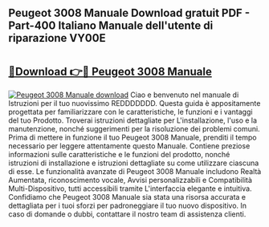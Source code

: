 ## Peugeot 3008 Manuale Download gratuit PDF - Part-400 Italiano Manuale dell'utente di riparazione VY00E

# <h2><a href="http://dfgivdb.blite.top/?on=Peugeot+3008+Manuale">🔗Download 👉🔴 Peugeot 3008 Manuale</a></h2>

[![Peugeot 3008 Manuale download](https://i.imgur.com/lujVjoI.png)](http://dfgivdb.blite.top/?on=Peugeot+3008+Manuale)
Ciao e benvenuto nel manuale di Istruzioni per il tuo nuovissimo REDDDDDDD. Questa guida è appositamente progettata per familiarizzare con le caratteristiche, le funzioni e i vantaggi del tuo Prodotto. Troverai istruzioni dettagliate per L'installazione, l'uso e la manutenzione, nonché suggerimenti per la risoluzione dei problemi comuni. Prima di mettere in funzione il tuo Peugeot 3008 Manuale, prenditi il tempo necessario per leggere attentamente questo Manuale. Contiene preziose informazioni sulle caratteristiche e le funzioni del prodotto, nonché istruzioni di installazione e istruzioni dettagliate su come utilizzare ciascuna di esse. Le funzionalità avanzate di Peugeot 3008 Manuale includono Realtà Aumentata, riconoscimento vocale, Avvisi personalizzabili e Compatibilità Multi-Dispositivo, tutti accessibili tramite L'interfaccia elegante e intuitiva. Confidiamo che Peugeot 3008 Manuale sia stata una risorsa accurata e dettagliata per i tuoi sforzi per padroneggiare il tuo nuovo dispositivo. In caso di domande o dubbi, contattare il nostro team di assistenza clienti.
